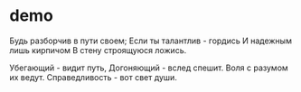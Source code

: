 # demo
Будь разборчив в пути своем;
Если ты талантлив - гордись
И надежным лишь кирпичом
В стену строящуюся ложись.

Убегающий - видит путь,
Догоняющий - вслед спешит.
Воля с разумом их ведут.
Справедливость - вот свет души.

